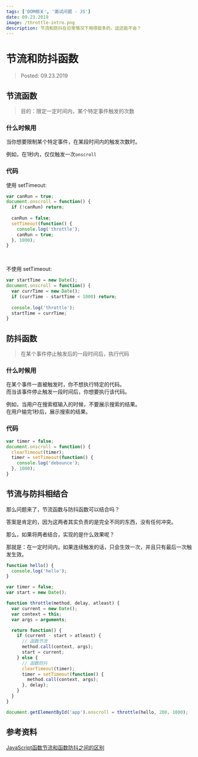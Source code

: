 ```yaml
---
tags: ['DOM相关', '面试问题 - JS']
date: 09.23.2019
image: /throttle-intro.png
description: 节流和防抖在日常情况下用得挺多的，这还能不会？
---
```


# 节流和防抖函数

> Posted: 09.23.2019

<Tag />

## 节流函数

> 目的：限定一定时间内，某个特定事件触发的次数

### 什么时候用

当你想要限制某个特定事件，在某段时间内的触发次数时。

例如，在1秒内，仅仅触发一次`onscroll`

### 代码

使用 setTimeout:
```javascript
var canRun = true;
document.onscroll = function() {
  if (!canRun) return;
  
  canRun = false;
  setTimeout(function() {
    console.log('throttle');
    canRun = true;
  }, 1000);
}
```

<br />

不使用 setTimeout:
```javascript
var startTime = new Date();
document.onscroll = function() {
  var currTime = new Date();
  if (currTime - startTime < 1000) return;
  
  console.log('throttle');
  startTime = currTime;
}
```

## 防抖函数

> 在某个事件停止触发后的一段时间后，执行代码

### 什么时候用

在某个事件一直被触发时，你不想执行特定的代码。  
而当该事件停止触发一段时间后，你想要执行该代码。

例如，当用户在搜索框输入的时候，不要展示搜索的结果。  
在用户输完1秒后，展示搜索的结果。

### 代码

```javascript
var timer = false;
document.onscroll = function() {
  clearTimeout(timer);
  timer = setTimeout(function() {
    console.log('debounce');
  }, 1000);
}
```

## 节流与防抖相结合

那么问题来了，节流函数与防抖函数可以结合吗？

答案是肯定的，因为这两者其实负责的是完全不同的东西，没有任何冲突。

那么，如果将两者结合，实现的是什么效果呢？

那就是：在一定时间内，如果连续触发的话，只会生效一次，并且只有最后一次触发生效。

```javascript
function hello() {
  console.log('hello');
}

var timer = false;
var start = new Date();

function throttle(method, delay, atleast) {
  var current = new Date();
  var context = this;
  var args = arguments;

  return function() {
    if (current - start > atleast) {
      // 函数节流
      method.call(context, args);
      start = current;
    } else {
      // 函数防抖
      clearTimeout(timer);
      timer = setTimeout(function() {
        method.call(context, args);
      }, delay);
    }
  }
}

document.getElementById('app').onscroll = throttle(hello, 200, 1000);
```

## 参考资料

[JavaScript函数节流和函数防抖之间的区别](https://www.cnblogs.com/walls/p/6399837.html)

<Disqus />